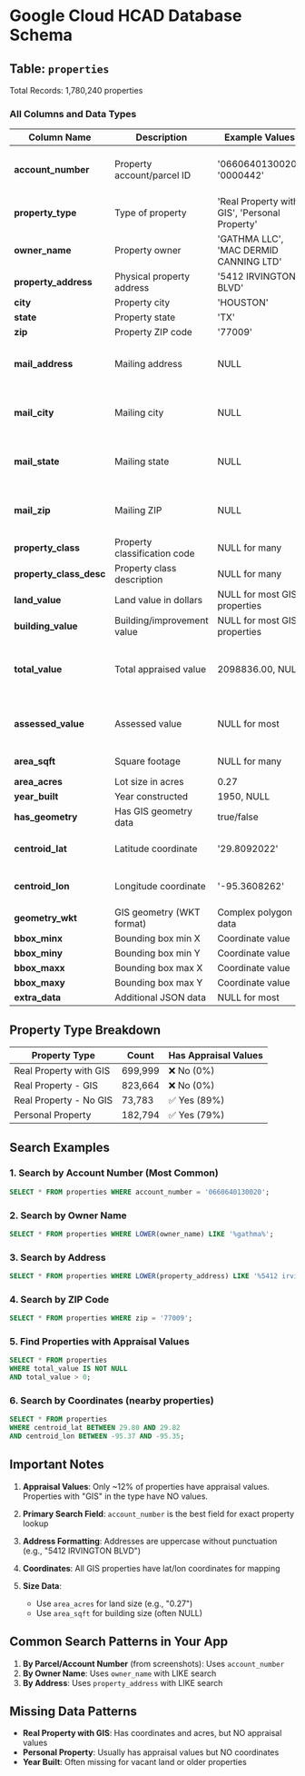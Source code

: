 # Google Cloud HCAD Database Schema

## Table: `properties`
Total Records: 1,780,240 properties

### All Columns and Data Types

| Column Name | Description | Example Values | Notes |
|-------------|-------------|----------------|-------|
| **account_number** | Property account/parcel ID | '0660640130020', '0000442' | Primary identifier for searching |
| **property_type** | Type of property | 'Real Property with GIS', 'Personal Property' | 4 types total |
| **owner_name** | Property owner | 'GATHMA LLC', 'MAC DERMID CANNING LTD' | Full name of owner |
| **property_address** | Physical property address | '5412 IRVINGTON BLVD' | Street address |
| **city** | Property city | 'HOUSTON' | |
| **state** | Property state | 'TX' | |
| **zip** | Property ZIP code | '77009' | |
| **mail_address** | Mailing address | NULL | ⚠️ Always NULL in this database |
| **mail_city** | Mailing city | NULL | ⚠️ Always NULL in this database |
| **mail_state** | Mailing state | NULL | ⚠️ Always NULL in this database |
| **mail_zip** | Mailing ZIP | NULL | ⚠️ Always NULL in this database |
| **property_class** | Property classification code | NULL for many | |
| **property_class_desc** | Property class description | NULL for many | |
| **land_value** | Land value in dollars | NULL for most GIS properties | Numeric value |
| **building_value** | Building/improvement value | NULL for most GIS properties | Numeric value |
| **total_value** | Total appraised value | 2098836.00, NULL | Only 209k properties have values |
| **assessed_value** | Assessed value | NULL for most | Different from appraised value |
| **area_sqft** | Square footage | NULL for many | Building area |
| **area_acres** | Lot size in acres | 0.27 | Land area |
| **year_built** | Year constructed | 1950, NULL | |
| **has_geometry** | Has GIS geometry data | true/false | |
| **centroid_lat** | Latitude coordinate | '29.8092022' | Property center point |
| **centroid_lon** | Longitude coordinate | '-95.3608262' | Property center point |
| **geometry_wkt** | GIS geometry (WKT format) | Complex polygon data | |
| **bbox_minx** | Bounding box min X | Coordinate value | |
| **bbox_miny** | Bounding box min Y | Coordinate value | |
| **bbox_maxx** | Bounding box max X | Coordinate value | |
| **bbox_maxy** | Bounding box max Y | Coordinate value | |
| **extra_data** | Additional JSON data | NULL for most | |

## Property Type Breakdown

| Property Type | Count | Has Appraisal Values |
|---------------|-------|---------------------|
| Real Property with GIS | 699,999 | ❌ No (0%) |
| Real Property - GIS | 823,664 | ❌ No (0%) |
| Real Property - No GIS | 73,783 | ✅ Yes (89%) |
| Personal Property | 182,794 | ✅ Yes (79%) |

## Search Examples

### 1. Search by Account Number (Most Common)
```sql
SELECT * FROM properties WHERE account_number = '0660640130020';
```

### 2. Search by Owner Name
```sql
SELECT * FROM properties WHERE LOWER(owner_name) LIKE '%gathma%';
```

### 3. Search by Address
```sql
SELECT * FROM properties WHERE LOWER(property_address) LIKE '%5412 irvington%';
```

### 4. Search by ZIP Code
```sql
SELECT * FROM properties WHERE zip = '77009';
```

### 5. Find Properties with Appraisal Values
```sql
SELECT * FROM properties 
WHERE total_value IS NOT NULL 
AND total_value > 0;
```

### 6. Search by Coordinates (nearby properties)
```sql
SELECT * FROM properties 
WHERE centroid_lat BETWEEN 29.80 AND 29.82 
AND centroid_lon BETWEEN -95.37 AND -95.35;
```

## Important Notes

1. **Appraisal Values**: Only ~12% of properties have appraisal values. Properties with "GIS" in the type have NO values.

2. **Primary Search Field**: `account_number` is the best field for exact property lookup

3. **Address Formatting**: Addresses are uppercase without punctuation (e.g., "5412 IRVINGTON BLVD")

4. **Coordinates**: All GIS properties have lat/lon coordinates for mapping

5. **Size Data**: 
   - Use `area_acres` for land size (e.g., "0.27")
   - Use `area_sqft` for building size (often NULL)

## Common Search Patterns in Your App

1. **By Parcel/Account Number** (from screenshots): Uses `account_number`
2. **By Owner Name**: Uses `owner_name` with LIKE search
3. **By Address**: Uses `property_address` with LIKE search

## Missing Data Patterns

- **Real Property with GIS**: Has coordinates and acres, but NO appraisal values
- **Personal Property**: Usually has appraisal values but NO coordinates
- **Year Built**: Often missing for vacant land or older properties